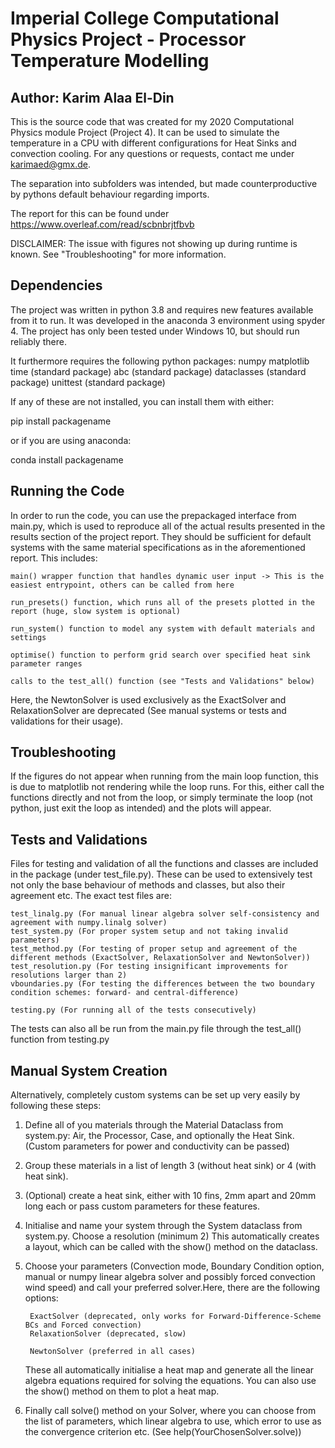 # Imperial College Computational Physics Project - Processor Temperature Modelling
## Author: Karim Alaa El-Din

This is the source code that was created for my 2020 Computational Physics module Project (Project 4).
It can be used to simulate the temperature in a CPU with different configurations for Heat Sinks and convection cooling.
For any questions or requests, contact me under karimaed@gmx.de.

The separation into subfolders was intended, but made counterproductive by pythons default behaviour regarding imports.

The report for this can be found under https://www.overleaf.com/read/scbnbrjtfbvb

DISCLAIMER: The issue with figures not showing up during runtime is known. See "Troubleshooting" for more information.

## Dependencies

The project was written in python 3.8 and requires new features available from it to run. It was developed in the anaconda 3 environment using spyder 4.
The project has only been tested under Windows 10, but should run reliably there.

It furthermore requires the following python packages:
	numpy
	matplotlib
	time (standard package)
	abc (standard package)
	dataclasses (standard package)
	unittest (standard package)

If any of these are not installed, you can install them with either:

pip install packagename

or if you are using anaconda:

conda install packagename

## Running the Code

In order to run the code, you can use the prepackaged interface from main.py, which is used to reproduce all of the actual results
presented in the results section of the project report. They should be sufficient for default systems with the same material specifications as in the aforementioned
report. This includes:

	main() wrapper function that handles dynamic user input -> This is the easiest entrypoint, others can be called from here

	run_presets() function, which runs all of the presets plotted in the report (huge, slow system is optional)

	run_system() function to model any system with default materials and settings

	optimise() function to perform grid search over specified heat sink parameter ranges

	calls to the test_all() function (see "Tests and Validations" below)

Here, the NewtonSolver is used exclusively as the ExactSolver and RelaxationSolver are deprecated (See manual systems or tests and validations for their usage).

## Troubleshooting

If the figures do not appear when running from the main loop function, this is due to matplotlib not rendering while the loop runs. For this, either call the functions
directly and not from the loop, or simply terminate the loop (not python, just exit the loop as intended) and the plots will appear.

## Tests and Validations

Files for testing and validation of all the functions and classes are included in the package (under test_file.py). These can be used to extensively test
not only the base behaviour of methods and classes, but also their agreement etc. The exact test files are:
	
	test_linalg.py (For manual linear algebra solver self-consistency and agreement with numpy.linalg solver)
	test_system.py (For proper system setup and not taking invalid parameters)
	test_method.py (For testing of proper setup and agreement of the different methods (ExactSolver, RelaxationSolver and NewtonSolver))
	test_resolution.py (For testing insignificant improvements for resolutions larger than 2)
	vboundaries.py (For testing the differences between the two boundary condition schemes: forward- and central-difference)

	testing.py (For running all of the tests consecutively)


The tests can also all be run from the main.py file through the test_all() function from testing.py


## Manual System Creation

Alternatively, completely custom systems can be set up very easily by following these steps:

1. Define all of you materials through the Material Dataclass from system.py:
	Air, the Processor, Case, and optionally the Heat Sink. (Custom parameters for power and conductivity can be passed)

2. Group these materials in a list of length 3 (without heat sink) or 4 (with heat sink).

3. (Optional) create a heat sink, either with 10 fins, 2mm apart and 20mm long each or pass custom parameters for these features.

4. Initialise and name your system through the System dataclass from system.py. Choose a resolution (minimum 2)
	This automatically creates a layout, which can be called with the show() method on the dataclass.

5. Choose your parameters (Convection mode, Boundary Condition option, manual or numpy linear algebra solver and possibly forced convection wind speed)
	and call your preferred solver.Here, there are the following options:
	
		ExactSolver (deprecated, only works for Forward-Difference-Scheme BCs and Forced convection)
		RelaxationSolver (deprecated, slow)
		
		NewtonSolver (preferred in all cases)
	
	These all automatically initialise a heat map and generate all the linear algebra equations required for solving the equations. You can also use the
	show() method on them to plot a heat map.

6. Finally call solve() method on your Solver, where you can choose from the list of parameters, which linear algebra to use, which error to use as
	the convergence criterion etc. (See help(YourChosenSolver.solve))